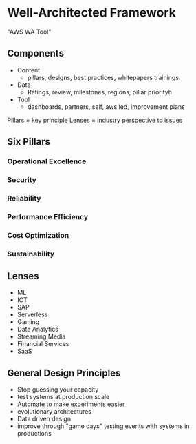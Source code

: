 # Well-Architected Framework

"AWS WA Tool" 


## Components
- Content
    - pillars, designs, best practices, whitepapers trainings
- Data 
    - Ratings, review, milestones, regions, pillar priorityh
- Tool
    - dashboards, partners, self, aws led, improvement plans


Pillars = key principle
Lenses = industry perspective to issues 

## Six Pillars

### Operational Excellence


### Security


### Reliability


### Performance Efficiency


### Cost Optimization


### Sustainability


## Lenses

- ML
- IOT
- SAP 
- Serverless
- Gaming
- Data Analytics
- Streaming Media 
- Financial Services 
- SaaS

## General Design Principles

- Stop guessing your capacity
- test systems at production scale
- Automate to make experiments easier
- evolutionary architectures
- Data driven design
- improve through "game days"  testing events with systems in productions
